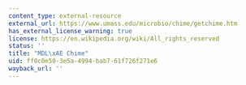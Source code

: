```yaml
---
content_type: external-resource
external_url: https://www.umass.edu/microbio/chime/getchime.htm
has_external_license_warning: true
license: https://en.wikipedia.org/wiki/All_rights_reserved
status: ''
title: "MDL\xAE Chime"
uid: ff0c0e50-3e5a-4994-bab7-61f726f271e6
wayback_url: ''
---
```

